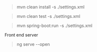 
> mvn clean install -s ./settings.xml

> mvn clean test -s ./settings.xml

> mvn spring-boot:run -s ./settings.xml

Front end server
> ng serve --open